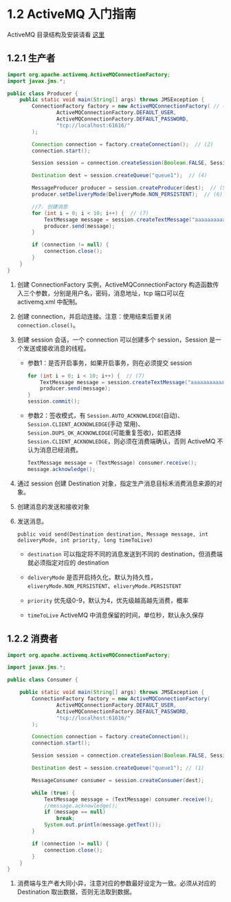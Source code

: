 # 1.2 ActiveMQ 入门指南

ActiveMQ 目录结构及安装请看 [这里](http://blog.csdn.net/jiuqiyuliang/article/details/47160259#t3)

## 1.2.1 生产者

```java
import org.apache.activemq.ActiveMQConnectionFactory;
import javax.jms.*;

public class Producer {
    public static void main(String[] args) throws JMSException {
        ConnectionFactory factory = new ActiveMQConnectionFactory( // (1)
                ActiveMQConnectionFactory.DEFAULT_USER,
                ActiveMQConnectionFactory.DEFAULT_PASSWORD,
                "tcp://localhost:61616/"
        );

        Connection connection = factory.createConnection();  // (2)
        connection.start();

        Session session = connection.createSession(Boolean.FALSE, Session.AUTO_ACKNOWLEDGE);  // (3)

        Destination dest = session.createQueue("queue1");  // (4)

        MessageProducer producer = session.createProducer(dest);  // (5)
        producer.setDeliveryMode(DeliveryMode.NON_PERSISTENT);  // (6)

        //7. 创建消息
        for (int i = 0; i < 10; i++) {  // (7)
            TextMessage message = session.createTextMessage("aaaaaaaaaaaaaaa");
            producer.send(message);
        }

        if (connection != null) {
            connection.close();
        }
    }
}
```

1. 创建 ConnectionFactory 实例，ActiveMQConnectionFactory 构造函数传入三个参数，分别是用户名，密码，消息地址，tcp 端口可以在 activemq.xml 中配制。

2. 创建 connection，并启动连接。注意：使用结束后要关闭 `connection.close()`。

3. 创建 session 会话，一个 connection 可以创建多个 session，Session 是一个发送或接收消息的线程。

    * 参数1：是否开启事务，如果开启事务，则在必须提交 session
    
        ```java
        for (int i = 0; i < 10; i++) {  // (7)
            TextMessage message = session.createTextMessage("aaaaaaaaaaaaaaa");
            producer.send(message);
        }
        session.commit();
        ```
    
    * 参数2：签收模式，有 `Session.AUTO_ACKNOWLEDGE`(自动)、`Session.CLIENT_ACKNOWLEDGE`(手动 常用)、`Session.DUPS_OK_ACKNOWLEDGE`(可能重复签收)，如若选择 `Session.CLIENT_ACKNOWLEDGE`，则必须在消费端确认，否则 ActiveMQ 不认为消息已经消费。
    
        ```java
        TextMessage message = (TextMessage) consumer.receive();
        message.acknowledge();
        ```
        
4. 通过 session 创建 Destination 对象，指定生产消息目标禾消费消息来源的对象。

5. 创建消息的发送和接收对象

7. 发送消息。

    `public void send(Destination destination, Message message, int deliveryMode, int priority, long timeToLive)`
    
    * `destination` 可以指定将不同的消息发送到不同的 destination，但消费端就必须指定对应的 destination
    
    * `deliveryMode` 是否开启持久化，默认为持久性，`eliveryMode.NON_PERSISTENT`、`eliveryMode.PERSISTENT`
    
    * `priority` 优先级0-9，默认为4，优先级越高越先消费，概率
    
    * `timeToLive` ActiveMQ 中消息保留的时间，单位秒，默认永久保存
    
## 1.2.2 消费者

```java
import org.apache.activemq.ActiveMQConnectionFactory;

import javax.jms.*;

public class Consumer {

    public static void main(String[] args) throws JMSException {
        ConnectionFactory factory = new ActiveMQConnectionFactory(
                ActiveMQConnectionFactory.DEFAULT_USER,
                ActiveMQConnectionFactory.DEFAULT_PASSWORD,
                "tcp://localhost:61616/"
        );

        Connection connection = factory.createConnection();
        connection.start();

        Session session = connection.createSession(Boolean.FALSE, Session.AUTO_ACKNOWLEDGE);

        Destination dest = session.createQueue("queue1"); // (1)

        MessageConsumer consumer = session.createConsumer(dest);

        while (true) {
            TextMessage message = (TextMessage) consumer.receive();
            //message.acknowledge(); 
            if (message == null)
                break;
            System.out.println(message.getText());
        }

        if (connection != null) {
            connection.close();
        }
    }
}
```

1. 消费端与生产者大同小异，注意对应的参数最好设定为一致。必须从对应的 Destination 取出数据，否则无法取到数据。




